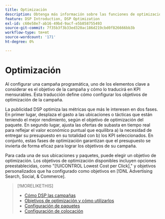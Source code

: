 ```yaml
---
title: Optimización
description: Obtenga más información sobre las funciones de optimización.
feature: DSP Introduction, DSP Optimization
exl-id: c60e58e7-ab16-49bd-9acf-e5b858755493
source-git-commit: 7f35b3f3b33ed320ac186d219cbd0f826666bb3b
workflow-type: tm+mt
source-wordcount: '171'
ht-degree: 0%

---
```


# Optimización

Al configurar una campaña programática, uno de los elementos clave a considerar es el objetivo de la campaña y cómo lo traducirá en KPI mensurables. Esta traducción define cómo configurar los objetivos de optimización de la campaña.

La publicidad DSP optimiza las métricas que más le interesen en dos fases. En primer lugar, desplaza el gasto a las ubicaciones o tácticas que están teniendo el mejor rendimiento, según el objetivo de optimización del paquete. En segundo lugar, ajusta las ofertas de subasta en tiempo real para reflejar el valor económico puntual que equilibra a) la necesidad de entregar su presupuesto en su totalidad con b) los KPI seleccionados. En conjunto, estas fases de optimización garantizan que el presupuesto se invierta de forma eficaz para lograr los objetivos de su campaña.

Para cada una de sus ubicaciones y paquetes, puede elegir un objetivo de optimización. Los objetivos de optimización disponibles incluyen opciones preestablecidas, como &quot;[!UICONTROL Lowest Cost per Click],&quot; y objetivos personalizados que ha configurado como objetivos en [!DNL Advertising Search, Social, & Commerce].

>[!MORELIKETHIS]
>
> * [Cómo DSP las campañas](/help/dsp/optimization/optimization-how-dsp-optimizes-campaigns.md)
>* [Objetivos de optimización y cómo utilizarlos](/help/dsp/optimization/optimization-goals.md)
>* [Configuración de paquetes](/help/dsp/campaign-management/packages/package-settings.md)
>* [Configuración de colocación](/help/dsp/campaign-management/placements/placement-settings.md)

